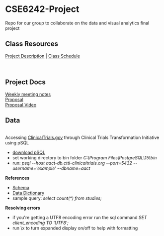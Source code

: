 # CSE6242-Project
Repo for our group to collaborate on the data and visual analytics final project

## Class Resources
<a href="https://docs.google.com/document/d/e/2PACX-1vTL8p8euifAho6K6PSE_b63A1HTucl3GCyLJSvjGq7ySnncqTnFa8azPNoMpzG9Wx38p4jPzxaC3OZg/pub#h.z11rqsgxo2dh">Project Description</a> | <a href="https://poloclub.github.io/cse6242-2022fall-online/#schedule">Class Schedule</a>
<br>
<br>
<br>
## Project Docs
<a href="https://docs.google.com/document/d/1cjafBw1G33_HrOdqok-yhhjDRHoqFBKQ-x5F46Z5O3g/edit#">Weekly meeting notes</a>
<br>
<a href="https://docs.google.com/document/d/1ylCzLcUSYozW6nE28hbM9lZRbheKAYOK9GdyJh8Iz5A/edit?usp=sharing">Proposal</a>
<br>
<a href="https://www.youtube.com/watch?v=Q5EUbc9XGeM">Proposal Video</a>
<br>
## Data 
<br> Accessing <a href="https://clinicaltrials.gov/ct2/resources/download">ClinicalTrials.gov</a> through Clinical Trials Transformation Initiative using pSQL </b>
<ul>
<li><a href="https://www.enterprisedb.com/downloads/postgres-postgresql-downloads">download pSQL</a>
<li>set working directory to bin folder <i>C:\Program Files\PostgreSQL\15\bin</i>
<li>run: <i> psql --host aact-db.ctti-clinicaltrials.org --port=5432 --username='example' --dbname=aact </i>
</ul>
<b> References </b>
<ul>
<li><a href="https://aact.ctti-clinicaltrials.org/schema">Schema</a>
<li><a href="https://aact.ctti-clinicaltrials.org/data_dictionary">Data Dictionary</a>
<li>sample query: <i>select count(*) from studies;</i>
</ul>
<b>Resolving errors</b>
<ul>
<li>if you're getting a UTF8 encoding error run the sql command <i>SET client_encoding TO 'UTF8';</i>
<li>run \x to turn expanded display on/off to help with formatting
</ul>
